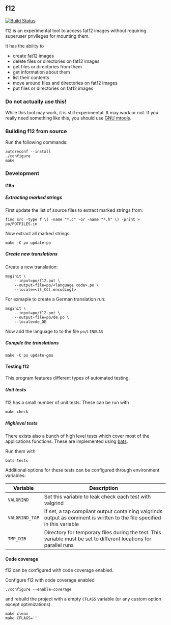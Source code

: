 ## f12

[![Build Status](https://drone.kalehmann.de/api/badges/karsten/f12/status.svg)](https://drone.kalehmann.de/karsten/f12)

f12 is an experimental tool to access fat12 images without requiring superuser
privileges for mounting them.

It has the ability to
- create fat12 images
- delete files or directories on fat12 images
- get files or directories from them
- get information about them
- list their contents
- move around files and directories on fat12 images
- put files or directories on fat12 images

### Do not actually use this!

While this tool may work, it is still experimental. It may work or not. If you
really need something like this, you should use
[GNU mtools](https://www.gnu.org/software/mtools/).

### Building f12 from source

Run the following commands:

```
autoreconf --install
./configure
make
```

### Development

#### I18n

##### Extracting marked strings

First update the list of source files to extract marked strings from:

```
find src -type f \( -name "*.c" -or -name "*.h" \) -print > po/POTFILES.in
```

Now extract all marked strings:

```
make -C po update-po
```

##### Create new translations

Create a new translation:

```
msginit \
	--input=po/f12.pot \
	--output-file=po/<language code>.po \
	--locale=<ll_CC[.encoding]>
```

For exmaple to create a German translation run:

```
msginit \
	--input=po/f12.pot \
	--output-file=po/de.po \
	--locale=de_DE
```

Now add the language to to the file `po/LINGUAS`

##### Compile the translations

```
make -C po update-gmo
```

#### Testing f12

This program features different types of automated testing.

##### Unit tests

f12 has a small number of unit tests. These can be run with

```
make check
```

##### Highlevel tests

There exists also a bunch of high level tests which cover most of the
applications functions. These are implemented using
[bats](https://github.com/bats-core/bats-core).

Run them with

```
bats tests
```

Additional options for these tests can be configured through environment variables:

| Variable       | Description                                             |
|----------------|---------------------------------------------------------|
| `VALGRIND`     | Set this variable to leak check each test with valgrind |
| `VALGRIND_TAP` | If set, a tap compliant output containing valgrinds output as comment is written to the file specified in this variable |
| `TMP_DIR`      | Directory for temporary files during the test. This variable must be set to different locations for parallel runs |

#### Code coverage

f12 can be configured with code coverage enabled.

Configure f12 with code coverage enabled

```
./configure --enable-coverage
```

and rebuild the project with a empty `CFLAGS` variable (or any custom option except
optimizations).

```
make clean
make CFLAGS=''
```